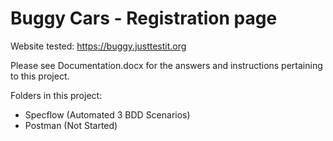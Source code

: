 # Buggy Cars - Registration page

Website tested: https://buggy.justtestit.org

Please see Documentation.docx for the answers and instructions pertaining to this project.

Folders in this project:
- Specflow (Automated 3 BDD Scenarios)
- Postman (Not Started)
